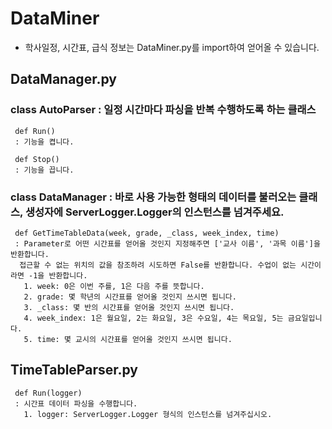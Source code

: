 # DataMiner
* 학사일정, 시간표, 급식 정보는 DataMiner.py를 import하여 얻어올 수 있습니다.
  
  
## DataManager.py
   ### class AutoParser : 일정 시간마다 파싱을 반복 수행하도록 하는 클래스
     def Run()  
     : 기능을 켭니다.  
       
     def Stop()  
     : 기능을 끕니다.  
  
  
   ### class DataManager : 바로 사용 가능한 형태의 데이터를 불러오는 클래스, 생성자에 ServerLogger.Logger의 인스턴스를 넘겨주세요.
     def GetTimeTableData(week, grade, _class, week_index, time)  
     : Parameter로 어떤 시간표를 얻어올 것인지 지정해주면 ['교사 이름', '과목 이름']을 반환합니다.  
      접근할 수 없는 위치의 값을 참조하려 시도하면 False를 반환합니다. 수업이 없는 시간이라면 -1을 반환합니다.  
       1. week: 0은 이번 주를, 1은 다음 주를 뜻합니다.  
       2. grade: 몇 학년의 시간표를 얻어올 것인지 쓰시면 됩니다.  
       3. _class: 몇 반의 시간표를 얻어올 것인지 쓰시면 됩니다.  
       4. week_index: 1은 월요일, 2는 화요일, 3은 수요일, 4는 목요일, 5는 금요일입니다.  
       5. time: 몇 교시의 시간표를 얻어올 것인지 쓰시면 됩니다.  
  
  
## TimeTableParser.py
     def Run(logger)
     : 시간표 데이터 파싱을 수행합니다.
       1. logger: ServerLogger.Logger 형식의 인스턴스를 넘겨주십시오.
